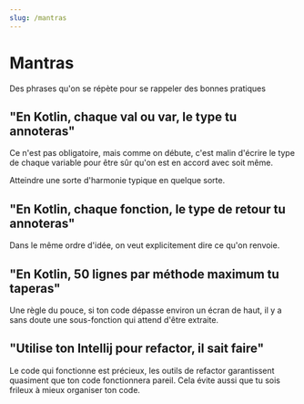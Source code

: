 ```yaml
---
slug: /mantras
---
```


# Mantras

Des phrases qu'on se répète pour se rappeler des bonnes pratiques

## "En Kotlin, chaque val ou var, le type tu annoteras"
Ce n'est pas obligatoire, mais comme on débute, c'est malin d'écrire le type de chaque variable
pour être sûr qu'on est en accord avec soit même. 

Atteindre une sorte d'harmonie typique en quelque sorte.

## "En Kotlin, chaque fonction, le type de retour tu annoteras"
Dans le même ordre d'idée, on veut explicitement dire ce qu'on renvoie.

## "En Kotlin, 50 lignes par méthode maximum tu taperas"
Une règle du pouce, si ton code dépasse environ un écran de haut, 
il y a sans doute une sous-fonction qui attend d'être extraite.

## "Utilise ton Intellij pour refactor, il sait faire"
Le code qui fonctionne est précieux, les outils de refactor garantissent quasiment que ton
code fonctionnera pareil. Cela évite aussi que tu sois frileux à mieux organiser ton code.


